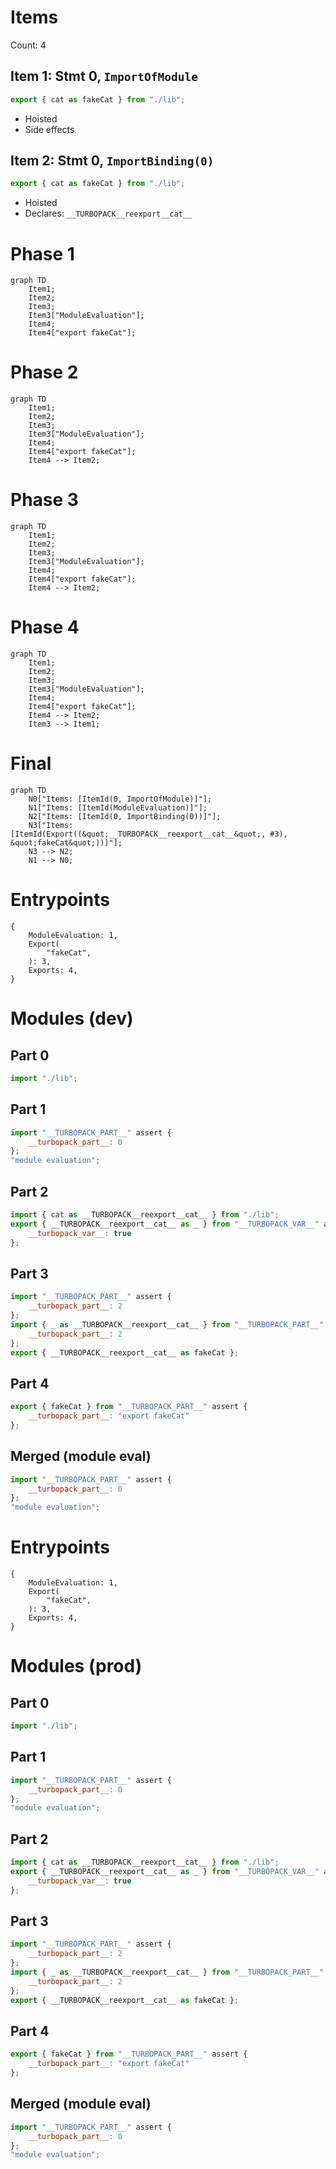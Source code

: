 # Items

Count: 4

## Item 1: Stmt 0, `ImportOfModule`

```js
export { cat as fakeCat } from "./lib";

```

- Hoisted
- Side effects

## Item 2: Stmt 0, `ImportBinding(0)`

```js
export { cat as fakeCat } from "./lib";

```

- Hoisted
- Declares: `__TURBOPACK__reexport__cat__`

# Phase 1
```mermaid
graph TD
    Item1;
    Item2;
    Item3;
    Item3["ModuleEvaluation"];
    Item4;
    Item4["export fakeCat"];
```
# Phase 2
```mermaid
graph TD
    Item1;
    Item2;
    Item3;
    Item3["ModuleEvaluation"];
    Item4;
    Item4["export fakeCat"];
    Item4 --> Item2;
```
# Phase 3
```mermaid
graph TD
    Item1;
    Item2;
    Item3;
    Item3["ModuleEvaluation"];
    Item4;
    Item4["export fakeCat"];
    Item4 --> Item2;
```
# Phase 4
```mermaid
graph TD
    Item1;
    Item2;
    Item3;
    Item3["ModuleEvaluation"];
    Item4;
    Item4["export fakeCat"];
    Item4 --> Item2;
    Item3 --> Item1;
```
# Final
```mermaid
graph TD
    N0["Items: [ItemId(0, ImportOfModule)]"];
    N1["Items: [ItemId(ModuleEvaluation)]"];
    N2["Items: [ItemId(0, ImportBinding(0))]"];
    N3["Items: [ItemId(Export((&quot;__TURBOPACK__reexport__cat__&quot;, #3), &quot;fakeCat&quot;))]"];
    N3 --> N2;
    N1 --> N0;
```
# Entrypoints

```
{
    ModuleEvaluation: 1,
    Export(
        "fakeCat",
    ): 3,
    Exports: 4,
}
```


# Modules (dev)
## Part 0
```js
import "./lib";

```
## Part 1
```js
import "__TURBOPACK_PART__" assert {
    __turbopack_part__: 0
};
"module evaluation";

```
## Part 2
```js
import { cat as __TURBOPACK__reexport__cat__ } from "./lib";
export { __TURBOPACK__reexport__cat__ as _ } from "__TURBOPACK_VAR__" assert {
    __turbopack_var__: true
};

```
## Part 3
```js
import "__TURBOPACK_PART__" assert {
    __turbopack_part__: 2
};
import { _ as __TURBOPACK__reexport__cat__ } from "__TURBOPACK_PART__" assert {
    __turbopack_part__: 2
};
export { __TURBOPACK__reexport__cat__ as fakeCat };

```
## Part 4
```js
export { fakeCat } from "__TURBOPACK_PART__" assert {
    __turbopack_part__: "export fakeCat"
};

```
## Merged (module eval)
```js
import "__TURBOPACK_PART__" assert {
    __turbopack_part__: 0
};
"module evaluation";

```
# Entrypoints

```
{
    ModuleEvaluation: 1,
    Export(
        "fakeCat",
    ): 3,
    Exports: 4,
}
```


# Modules (prod)
## Part 0
```js
import "./lib";

```
## Part 1
```js
import "__TURBOPACK_PART__" assert {
    __turbopack_part__: 0
};
"module evaluation";

```
## Part 2
```js
import { cat as __TURBOPACK__reexport__cat__ } from "./lib";
export { __TURBOPACK__reexport__cat__ as _ } from "__TURBOPACK_VAR__" assert {
    __turbopack_var__: true
};

```
## Part 3
```js
import "__TURBOPACK_PART__" assert {
    __turbopack_part__: 2
};
import { _ as __TURBOPACK__reexport__cat__ } from "__TURBOPACK_PART__" assert {
    __turbopack_part__: 2
};
export { __TURBOPACK__reexport__cat__ as fakeCat };

```
## Part 4
```js
export { fakeCat } from "__TURBOPACK_PART__" assert {
    __turbopack_part__: "export fakeCat"
};

```
## Merged (module eval)
```js
import "__TURBOPACK_PART__" assert {
    __turbopack_part__: 0
};
"module evaluation";

```
